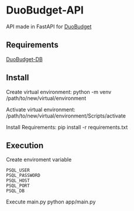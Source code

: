 # DuoBudget-API

API made in FastAPI for [DuoBudget](https://github.com/Nozeren/DuoBudget)

## Requirements
[DuoBudget-DB](https://github.com/Nozeren/DuoBudget-DB)

## Install
Create virtual environment: python -m venv /path/to/new/virtual/environment

Activate virtual environment: /path/to/new/virtual/environment/Scripts/activate

Install Requirements: pip install -r requirements.txt

## Execution
Create enviroment variable 
```
PSQL_USER
PSQL_PASSWORD
PSQL_HOST
PSQL_PORT 
PSQL_DB
```

Execute main.py python app/main.py
